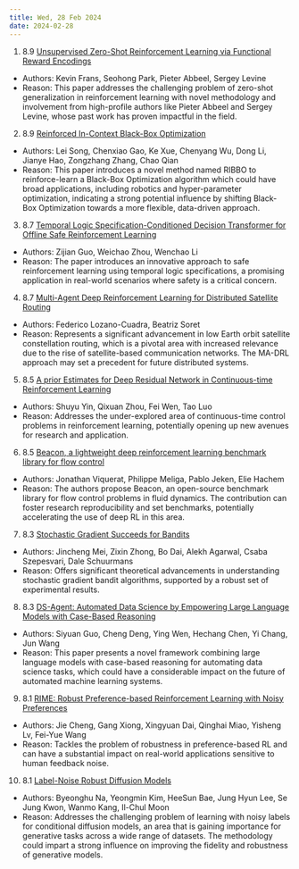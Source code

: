 ```yaml
---
title: Wed, 28 Feb 2024
date: 2024-02-28
---
```

1. 8.9 [Unsupervised Zero-Shot Reinforcement Learning via Functional Reward Encodings](https://arxiv.org/abs/2402.17135)
* Authors: Kevin Frans, Seohong Park, Pieter Abbeel, Sergey Levine
* Reason: This paper addresses the challenging problem of zero-shot generalization in reinforcement learning with novel methodology and involvement from high-profile authors like Pieter Abbeel and Sergey Levine, whose past work has proven impactful in the field.

2. 8.9 [Reinforced In-Context Black-Box Optimization](https://arxiv.org/abs/2402.17423)
* Authors: Lei Song, Chenxiao Gao, Ke Xue, Chenyang Wu, Dong Li, Jianye Hao, Zongzhang Zhang, Chao Qian
* Reason: This paper introduces a novel method named RIBBO to reinforce-learn a Black-Box Optimization algorithm which could have broad applications, including robotics and hyper-parameter optimization, indicating a strong potential influence by shifting Black-Box Optimization towards a more flexible, data-driven approach.

3. 8.7 [Temporal Logic Specification-Conditioned Decision Transformer for Offline Safe Reinforcement Learning](https://arxiv.org/abs/2402.17217)
* Authors: Zijian Guo, Weichao Zhou, Wenchao Li
* Reason: The paper introduces an innovative approach to safe reinforcement learning using temporal logic specifications, a promising application in real-world scenarios where safety is a critical concern.

4. 8.7 [Multi-Agent Deep Reinforcement Learning for Distributed Satellite Routing](https://arxiv.org/abs/2402.17666)
* Authors: Federico Lozano-Cuadra, Beatriz Soret
* Reason: Represents a significant advancement in low Earth orbit satellite constellation routing, which is a pivotal area with increased relevance due to the rise of satellite-based communication networks. The MA-DRL approach may set a precedent for future distributed systems.

5. 8.5 [A prior Estimates for Deep Residual Network in Continuous-time Reinforcement Learning](https://arxiv.org/abs/2402.16899)
* Authors: Shuyu Yin, Qixuan Zhou, Fei Wen, Tao Luo
* Reason: Addresses the under-explored area of continuous-time control problems in reinforcement learning, potentially opening up new avenues for research and application.

6. 8.5 [Beacon, a lightweight deep reinforcement learning benchmark library for flow control](https://arxiv.org/abs/2402.17402)
* Authors: Jonathan Viquerat, Philippe Meliga, Pablo Jeken, Elie Hachem
* Reason: The authors propose Beacon, an open-source benchmark library for flow control problems in fluid dynamics. The contribution can foster research reproducibility and set benchmarks, potentially accelerating the use of deep RL in this area.

7. 8.3 [Stochastic Gradient Succeeds for Bandits](https://arxiv.org/abs/2402.17235)
* Authors: Jincheng Mei, Zixin Zhong, Bo Dai, Alekh Agarwal, Csaba Szepesvari, Dale Schuurmans
* Reason: Offers significant theoretical advancements in understanding stochastic gradient bandit algorithms, supported by a robust set of experimental results.

8. 8.3 [DS-Agent: Automated Data Science by Empowering Large Language Models with Case-Based Reasoning](https://arxiv.org/abs/2402.17453)
* Authors: Siyuan Guo, Cheng Deng, Ying Wen, Hechang Chen, Yi Chang, Jun Wang
* Reason: This paper presents a novel framework combining large language models with case-based reasoning for automating data science tasks, which could have a considerable impact on the future of automated machine learning systems.

9. 8.1 [RIME: Robust Preference-based Reinforcement Learning with Noisy Preferences](https://arxiv.org/abs/2402.17257)
* Authors: Jie Cheng, Gang Xiong, Xingyuan Dai, Qinghai Miao, Yisheng Lv, Fei-Yue Wang
* Reason: Tackles the problem of robustness in preference-based RL and can have a substantial impact on real-world applications sensitive to human feedback noise.

10. 8.1 [Label-Noise Robust Diffusion Models](https://arxiv.org/abs/2402.17517)
* Authors: Byeonghu Na, Yeongmin Kim, HeeSun Bae, Jung Hyun Lee, Se Jung Kwon, Wanmo Kang, Il-Chul Moon
* Reason: Addresses the challenging problem of learning with noisy labels for conditional diffusion models, an area that is gaining importance for generative tasks across a wide range of datasets. The methodology could impart a strong influence on improving the fidelity and robustness of generative models.

